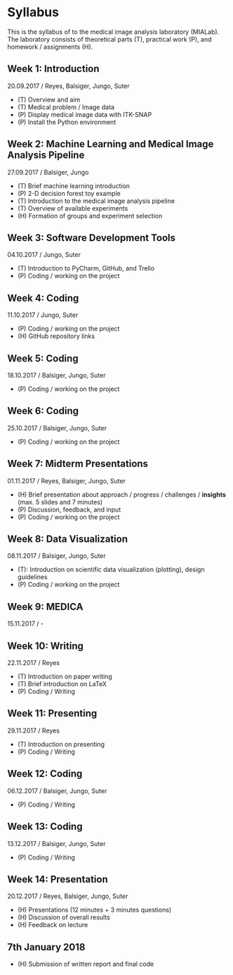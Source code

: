 # Syllabus

This is the syllabus of to the medical image analysis laboratory (MIALab). The laboratory consists of theoretical parts (T), practical work (P), and homework / assignments (H).

## Week 1: Introduction

20.09.2017 / Reyes, Balsiger, Jungo, Suter

* (T) Overview and aim
* (T) Medical problem / Image data
* (P) Display medical image data with ITK-SNAP
* (P) Install the Python environment

## Week 2: Machine Learning and Medical Image Analysis Pipeline

27.09.2017 / Balsiger, Jungo

* (T) Brief machine learning introduction
* (P) 2-D decision forest toy example
* (T) Introduction to the medical image analysis pipeline
* (T) Overview of available experiments
* (H) Formation of groups and experiment selection

## Week 3: Software Development Tools

04.10.2017 / Jungo, Suter

* (T) Introduction to PyCharm, GitHub, and Trello
* (P) Coding / working on the project

## Week 4: Coding

11.10.2017 / Jungo, Suter

* (P) Coding / working on the project
* (H) GitHub repository links

## Week 5: Coding

18.10.2017 / Balsiger, Jungo, Suter

* (P) Coding / working on the project

## Week 6: Coding

25.10.2017 / Balsiger, Jungo, Suter

* (P) Coding / working on the project

## Week 7: Midterm Presentations

01.11.2017 / Reyes, Balsiger, Jungo, Suter

* (H) Brief presentation about approach / progress / challenges / **insights** (max. 5 slides and 7 minutes)
* (P) Discussion, feedback, and input
* (P) Coding / working on the project

## Week 8: Data Visualization

08.11.2017 / Balsiger, Jungo, Suter

* (T): Introduction on scientific data visualization (plotting), design guidelines
* (P) Coding / working on the project

## Week 9: MEDICA

15.11.2017 / -

## Week 10: Writing

22.11.2017 / Reyes

* (T) Introduction on paper writing
* (T) Brief introduction on LaTeX
* (P) Coding / Writing

## Week 11: Presenting

29.11.2017 / Reyes

* (T) Introduction on presenting
* (P) Coding / Writing

## Week 12: Coding

06.12.2017 / Balsiger, Jungo, Suter

* (P) Coding / Writing

## Week 13: Coding

13.12.2017 / Balsiger, Jungo, Suter

* (P) Coding / Writing

## Week 14: Presentation

20.12.2017 / Reyes, Balsiger, Jungo, Suter

* (H) Presentations (12 minutes + 3 minutes questions)
* (H) Discussion of overall results
* (H) Feedback on lecture

## 7th January 2018

- (H) Submission of written report and final code

